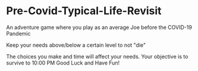 # Pre-Covid-Typical-Life-Revisit

An adventure game where you play as an average Joe before the COVID-19 Pandemic

Keep your needs above/below a certain level to not "die"

The choices you make and time will affect your needs.
Your objective is to survive to 10:00 PM
Good Luck and Have Fun!

